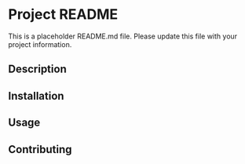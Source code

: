 # Project README

This is a placeholder README.md file.
Please update this file with your project information.

## Description

## Installation

## Usage

## Contributing

